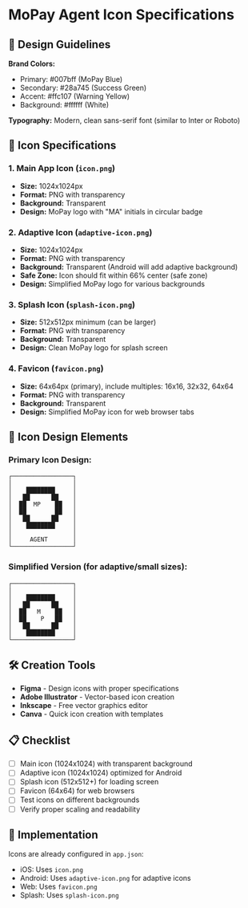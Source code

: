 # MoPay Agent Icon Specifications

## 🎨 Design Guidelines

**Brand Colors:**

- Primary: #007bff (MoPay Blue)
- Secondary: #28a745 (Success Green)
- Accent: #ffc107 (Warning Yellow)
- Background: #ffffff (White)

**Typography:** Modern, clean sans-serif font (similar to Inter or Roboto)

## 📱 Icon Specifications

### 1. Main App Icon (`icon.png`)

- **Size:** 1024x1024px
- **Format:** PNG with transparency
- **Background:** Transparent
- **Design:** MoPay logo with "MA" initials in circular badge

### 2. Adaptive Icon (`adaptive-icon.png`)

- **Size:** 1024x1024px
- **Format:** PNG with transparency
- **Background:** Transparent (Android will add adaptive background)
- **Safe Zone:** Icon should fit within 66% center (safe zone)
- **Design:** Simplified MoPay logo for various backgrounds

### 3. Splash Icon (`splash-icon.png`)

- **Size:** 512x512px minimum (can be larger)
- **Format:** PNG with transparency
- **Background:** Transparent
- **Design:** Clean MoPay logo for splash screen

### 4. Favicon (`favicon.png`)

- **Size:** 64x64px (primary), include multiples: 16x16, 32x32, 64x64
- **Format:** PNG with transparency
- **Background:** Transparent
- **Design:** Simplified MoPay icon for web browser tabs

## 🎯 Icon Design Elements

### Primary Icon Design:

```
┌─────────────────┐
│                 │
│    ████████     │
│   ██      ██    │
│  ██  MP    ██   │
│  ██        ██   │
│   ██      ██    │
│    ████████     │
│                 │
│     AGENT       │
└─────────────────┘
```

### Simplified Version (for adaptive/small sizes):

```
┌─────────────────┐
│                 │
│    ████████     │
│   ██      ██    │
│  ██   M    ██   │
│  ██    P   ██   │
│   ██      ██    │
│    ████████     │
└─────────────────┘
```

## 🛠️ Creation Tools

- **Figma** - Design icons with proper specifications
- **Adobe Illustrator** - Vector-based icon creation
- **Inkscape** - Free vector graphics editor
- **Canva** - Quick icon creation with templates

## 📋 Checklist

- [ ] Main icon (1024x1024) with transparent background
- [ ] Adaptive icon (1024x1024) optimized for Android
- [ ] Splash icon (512x512+) for loading screen
- [ ] Favicon (64x64) for web browsers
- [ ] Test icons on different backgrounds
- [ ] Verify proper scaling and readability

## 🚀 Implementation

Icons are already configured in `app.json`:

- iOS: Uses `icon.png`
- Android: Uses `adaptive-icon.png` for adaptive icons
- Web: Uses `favicon.png`
- Splash: Uses `splash-icon.png`
